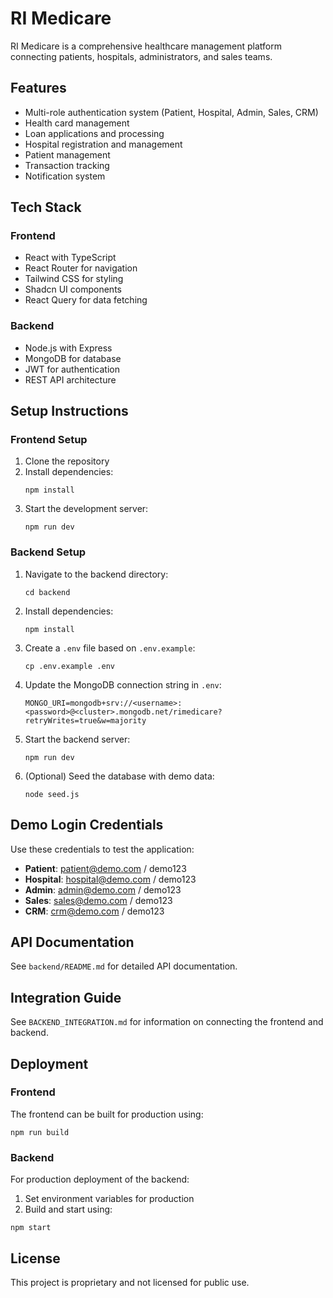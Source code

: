 
# RI Medicare

RI Medicare is a comprehensive healthcare management platform connecting patients, hospitals, administrators, and sales teams.

## Features

- Multi-role authentication system (Patient, Hospital, Admin, Sales, CRM)
- Health card management
- Loan applications and processing
- Hospital registration and management
- Patient management
- Transaction tracking
- Notification system

## Tech Stack

### Frontend
- React with TypeScript
- React Router for navigation
- Tailwind CSS for styling
- Shadcn UI components
- React Query for data fetching

### Backend
- Node.js with Express
- MongoDB for database
- JWT for authentication
- REST API architecture

## Setup Instructions

### Frontend Setup

1. Clone the repository
2. Install dependencies:
   ```
   npm install
   ```
3. Start the development server:
   ```
   npm run dev
   ```

### Backend Setup

1. Navigate to the backend directory:
   ```
   cd backend
   ```
2. Install dependencies:
   ```
   npm install
   ```
3. Create a `.env` file based on `.env.example`:
   ```
   cp .env.example .env
   ```
4. Update the MongoDB connection string in `.env`:
   ```
   MONGO_URI=mongodb+srv://<username>:<password>@<cluster>.mongodb.net/rimedicare?retryWrites=true&w=majority
   ```
5. Start the backend server:
   ```
   npm run dev
   ```
6. (Optional) Seed the database with demo data:
   ```
   node seed.js
   ```

## Demo Login Credentials

Use these credentials to test the application:

- **Patient**: patient@demo.com / demo123
- **Hospital**: hospital@demo.com / demo123
- **Admin**: admin@demo.com / demo123
- **Sales**: sales@demo.com / demo123
- **CRM**: crm@demo.com / demo123

## API Documentation

See `backend/README.md` for detailed API documentation.

## Integration Guide

See `BACKEND_INTEGRATION.md` for information on connecting the frontend and backend.

## Deployment

### Frontend
The frontend can be built for production using:
```
npm run build
```

### Backend
For production deployment of the backend:
1. Set environment variables for production
2. Build and start using:
```
npm start
```

## License

This project is proprietary and not licensed for public use.

